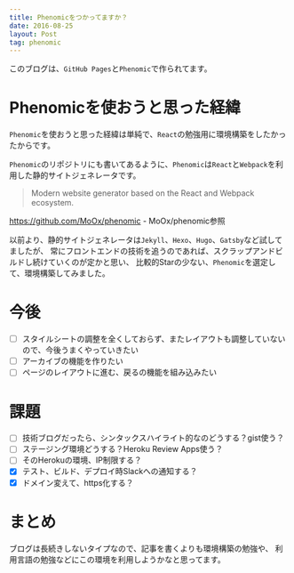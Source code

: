 ```yaml
---
title: Phenomicをつかってますか？
date: 2016-08-25
layout: Post
tag: phenomic
---
```


このブログは、`GitHub Pages`と`Phenomic`で作られてます。

# Phenomicを使おうと思った経緯

`Phenomic`を使おうと思った経緯は単純で、`React`の勉強用に環境構築をしたかったからです。

`Phenomic`のリポジトリにも書いてあるように、`Phenomic`は`React`と`Webpack`を利用した静的サイトジェネレータです。

> Modern website generator based on the React and Webpack ecosystem.

https://github.com/MoOx/phenomic - MoOx/phenomic参照

以前より、静的サイトジェネレータは`Jekyll`、`Hexo`、`Hugo`、`Gatsby`など試してましたが、
常にフロントエンドの技術を追うのであれば、スクラップアンドビルドし続けていくのが定かと思い、
比較的Starの少ない、`Phenomic`を選定して、環境構築してみました。

# 今後

- [ ] スタイルシートの調整を全くしておらず、またレイアウトも調整していないので、今後うまくやっていきたい
- [ ] アーカイブの機能を作りたい
- [ ] ページのレイアウトに進む、戻るの機能を組み込みたい

# 課題

- [ ] 技術ブログだったら、シンタックスハイライト的なのどうする？gist使う？
- [ ] ステージング環境どうする？Heroku Review Apps使う？
- [ ] そのHerokuの環境、IP制限する？
- [x] テスト、ビルド、デプロイ時Slackへの通知する？
- [x]  ドメイン変えて、https化する？

# まとめ

ブログは長続きしないタイプなので、記事を書くよりも環境構築の勉強や、
利用言語の勉強などにこの環境を利用しようかなと思ってます。